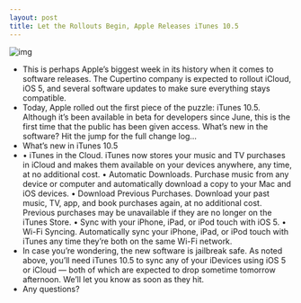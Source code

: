 ```yaml
---
layout: post
title: Let the Rollouts Begin, Apple Releases iTunes 10.5
---
```

![img](http://media.idownloadblog.com/wp-content/uploads/2011/10/iTunes-10.5.png)
* This is perhaps Apple’s biggest week in its history when it comes to software releases. The Cupertino company is expected to rollout iCloud, iOS 5, and several software updates to make sure everything stays compatible.
* Today, Apple rolled out the first piece of the puzzle: iTunes 10.5. Although it’s been available in beta for developers since June, this is the first time that the public has been given access. What’s new in the software? Hit the jump for the full change log…
* What’s new in iTunes 10.5
* • iTunes in the Cloud. iTunes now stores your music and TV purchases in iCloud and makes them available on your devices anywhere, any time, at no additional cost. • Automatic Downloads. Purchase music from any device or computer and automatically download a copy to your Mac and iOS devices. • Download Previous Purchases. Download your past music, TV, app, and book purchases again, at no additional cost. Previous purchases may be unavailable if they are no longer on the iTunes Store. • Sync with your iPhone, iPad, or iPod touch with iOS 5. • Wi-Fi Syncing. Automatically sync your iPhone, iPad, or iPod touch with iTunes any time they’re both on the same Wi-Fi network.
* In case you’re wondering, the new software is jailbreak safe. As noted above, you’ll need iTunes 10.5 to sync any of your iDevices using iOS 5 or iCloud — both of which are expected to drop sometime tomorrow afternoon. We’ll let you know as soon as they hit.
* Any questions?

